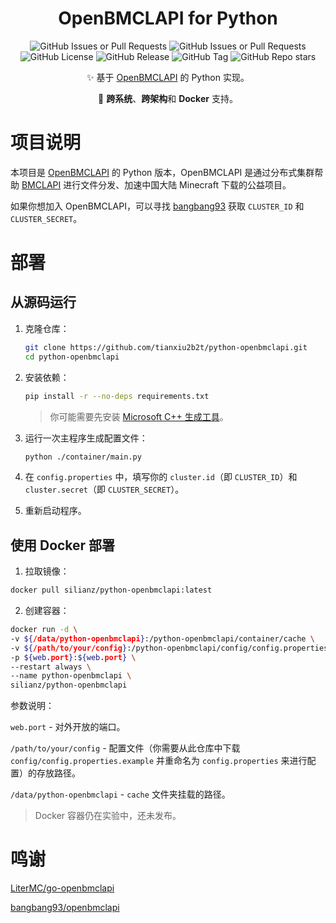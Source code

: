 
<div align="center">

# OpenBMCLAPI for Python

![GitHub Issues or Pull Requests](https://img.shields.io/github/issues-pr/tianxiu2b2t/python-openbmclapi)
![GitHub Issues or Pull Requests](https://img.shields.io/github/issues/tianxiu2b2t/python-openbmclapi)
![GitHub License](https://img.shields.io/github/license/tianxiu2b2t/python-openbmclapi)
![GitHub Release](https://img.shields.io/github/v/release/tianxiu2b2t/python-openbmclapi)
![GitHub Tag](https://img.shields.io/github/v/tag/tianxiu2b2t/python-openbmclapi)
![GitHub Repo stars](https://img.shields.io/github/stars/tianxiu2b2t/python-openbmclapi)


✨ 基于 [OpenBMCLAPI](https://github.com/bangbang93/openbmclapi) 的 Python 实现。

🎨 **跨系统**、**跨架构**和 **Docker** 支持。

</div>

# 项目说明

本项目是 [OpenBMCLAPI](https://github.com/bangbang93/openbmclapi) 的 Python 版本，OpenBMCLAPI 是通过分布式集群帮助 [BMCLAPI](https://bmclapidoc.bangbang93.com/) 进行文件分发、加速中国大陆 Minecraft 下载的公益项目。

如果你想加入 OpenBMCLAPI，可以寻找 [bangbang93](https://github.com/bangbang93) 获取 `CLUSTER_ID` 和 `CLUSTER_SECRET`。

# 部署

## 从源码运行

1. 克隆仓库：

    ```sh
    git clone https://github.com/tianxiu2b2t/python-openbmclapi.git
    cd python-openbmclapi
    ```

2. 安装依赖：

    ```sh
    pip install -r --no-deps requirements.txt
    ```

    > 你可能需要先安装 [Microsoft C++ 生成工具](https://visualstudio.microsoft.com/visual-cpp-build-tools/)。

3. 运行一次主程序生成配置文件：

    ```sh
    python ./container/main.py
    ```

4. 在 `config.properties` 中，填写你的 `cluster.id`（即 `CLUSTER_ID`）和 `cluster.secret`（即 `CLUSTER_SECRET`）。

5. 重新启动程序。

## 使用 Docker 部署

1. 拉取镜像：

```sh
docker pull silianz/python-openbmclapi:latest
```

2. 创建容器：

```sh
docker run -d \
-v ${/data/python-openbmclapi}:/python-openbmclapi/container/cache \
-v ${/path/to/your/config}:/python-openbmclapi/config/config.properties \
-p ${web.port}:${web.port} \
--restart always \
--name python-openbmclapi \
silianz/python-openbmclapi 
```

参数说明：

`web.port` - 对外开放的端口。

`/path/to/your/config` - 配置文件（你需要从此仓库中下载 `config/config.properties.example` 并重命名为 `config.properties` 来进行配置）的存放路径。

`/data/python-openbmclapi` - `cache` 文件夹挂载的路径。

> Docker 容器仍在实验中，还未发布。

# 鸣谢

[LiterMC/go-openbmclapi](https://github.com/LiterMC/go-openbmclapi/)

[bangbang93/openbmclapi](https://github.com/bangbang93/openbmclapi/)

